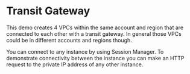 # Transit Gateway

This demo creates 4 VPCs within the same account and region that are connected to each other with a transit gateway. In general those VPCs could be in different accounts and regions though.

You can connect to any instance by using Session Manager. To demonstrate connectivity between the instance you can make an HTTP request to the private IP address of any other instance.
